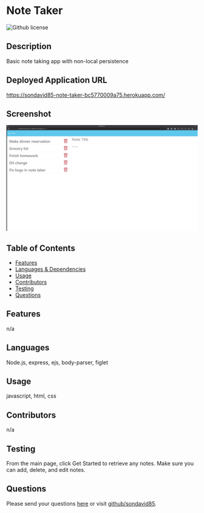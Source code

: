 # Note Taker 
  ![Github license](https://img.shields.io/badge/license--blue.svg)
  ## Description
  Basic note taking app with non-local persistence
  ## Deployed Application URL
  https://sondavid85-note-taker-bc5770009a75.herokuapp.com/
  ## Screenshot
  ![alt-text](./public/assets/img/Screenshot.jpg)
  ## Table of Contents
  * [Features](#features)
  * [Languages & Dependencies](#languages)
  * [Usage](#Usage)
  * [Contributors](#contributors)
  * [Testing](#testing)
  * [Questions](#questions)
  ## Features
  n/a
  ## Languages
  Node.js, express, ejs, body-parser, figlet
  ## Usage
  javascript, html, css
  ## Contributors
  n/a
  ## Testing
  From the main page, click Get Started to retrieve any notes. Make sure you can add, delete, and edit notes.
  ## Questions
  Please send your questions [here](mailto:sondavid85@yahoo.com?subject=[GitHub]%20Dev%20Connect) or visit [github/sondavid85](https://github.com/sondavid85).
  